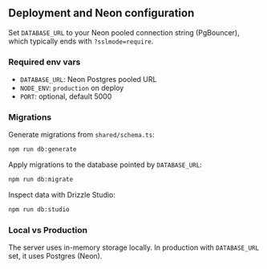 ## Deployment and Neon configuration

Set `DATABASE_URL` to your Neon pooled connection string (PgBouncer), which typically ends with `?sslmode=require`.

### Required env vars

- `DATABASE_URL`: Neon Postgres pooled URL
- `NODE_ENV`: `production` on deploy
- `PORT`: optional, default 5000

### Migrations

Generate migrations from `shared/schema.ts`:

```bash
npm run db:generate
```

Apply migrations to the database pointed by `DATABASE_URL`:

```bash
npm run db:migrate
```

Inspect data with Drizzle Studio:

```bash
npm run db:studio
```

### Local vs Production

The server uses in-memory storage locally. In production with `DATABASE_URL` set, it uses Postgres (Neon).

